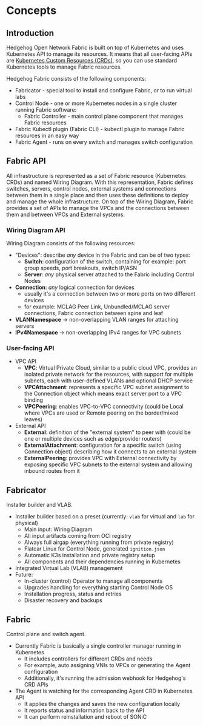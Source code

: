 # Concepts

## Introduction

Hedgehog Open Network Fabric is built on top of Kubernetes and uses Kubernetes API to manage its resources. It means
that all user-facing APIs are [Kubernetes Custom Resources (CRDs)][CRDs], so you can use standard Kubernetes tools to
manage Fabric resources.

[CRDs]: https://kubernetes.io/docs/concepts/extend-kubernetes/api-extension/custom-resources/

Hedgehog Fabric consists of the following components:

* Fabricator - special tool to install and configure Fabric, or to run virtual labs
* Control Node - one or more Kubernetes nodes in a single cluster running Fabric software:
    * Fabric Controller - main control plane component that manages Fabric resources
* Fabric Kubectl plugin (Fabric CLI) - kubectl plugin to manage Fabric resources in an easy way
* Fabric Agent - runs on every switch and manages switch configuration

## Fabric API

All infrastructure is represented as a set of Fabric resource (Kubernetes CRDs) and named Wiring Diagram. With this
representation, Fabric defines switches, servers, control nodes, external systems and connections between them in a
single place and then uses these definitions to deploy and manage the whole infrastructure. On top of the Wiring
Diagram, Fabric provides a set of APIs to manage the VPCs and the connections between them and between VPCs and External
systems.

### Wiring Diagram API

Wiring Diagram consists of the following resources:

* "Devices": describe *any* device in the Fabric and can be of two types:
    * __Switch__: configuration of the switch, containing for example: port group speeds, port breakouts, switch IP/ASN
    * __Server__: *any* physical server attached to the Fabric including Control Nodes
* __Connection__: *any* logical connection for devices
    * usually it's a connection between two or more ports on two different devices
    * for example: MCLAG Peer Link, Unbundled/MCLAG server connections, Fabric connection between spine and leaf
* __VLANNamespace__ -> non-overlapping VLAN ranges for attaching servers
* __IPv4Namespace__ -> non-overlapping IPv4 ranges for VPC subnets

### User-facing API

* VPC API
    * __VPC__: Virtual Private Cloud, similar to a public cloud VPC, provides an isolated private network for the
      resources, with support for multiple subnets, each with user-defined VLANs and optional DHCP service
    * __VPCAttachment__: represents a specific VPC subnet assignment to the Connection object which means exact server port to a VPC binding
    * __VPCPeering__: enables VPC-to-VPC connectivity (could be Local where VPCs are used or Remote peering on the border/mixed leaves)
* External API
    * __External__: definition of the "external system" to peer with (could be one or multiple devices such as edge/provider routers)
    * __ExternalAttachment__: configuration for a specific switch (using Connection object) describing how it connects to an external system
    * __ExternalPeering__: provides VPC with External connectivity by exposing specific VPC subnets to the external system and allowing inbound routes from it

## Fabricator

Installer builder and VLAB.

* Installer builder based on a preset (currently: `vlab` for virtual and `lab` for physical)
    * Main input: Wiring Diagram
    * All input artifacts coming from OCI registry
    * Always full airgap (everything running from private registry)
    * Flatcar Linux for Control Node, generated `ignition.json`
    * Automatic K3s installation and private registry setup
    * All components and their dependencies running in Kubernetes
* Integrated Virtual Lab (VLAB) management
* Future:
    * In-cluster (control) Operator to manage all components
    * Upgrades handling for everything starting Control Node OS
    * Installation progress, status and retries
    * Disaster recovery and backups

## Fabric

Control plane and switch agent.

* Currently Fabric is basically a single controller manager running in Kubernetes
    * It includes controllers for different CRDs and needs
    * For example, auto assigning VNIs to VPCs or generating the Agent configuration
    * Additionally, it's running the admission webhook for Hedgehog's CRD APIs
* The Agent is watching for the corresponding Agent CRD in Kubernetes API
    * It applies the changes and saves the new configuration locally
    * It reports status and information back to the API
    * It can perform reinstallation and reboot of SONiC
